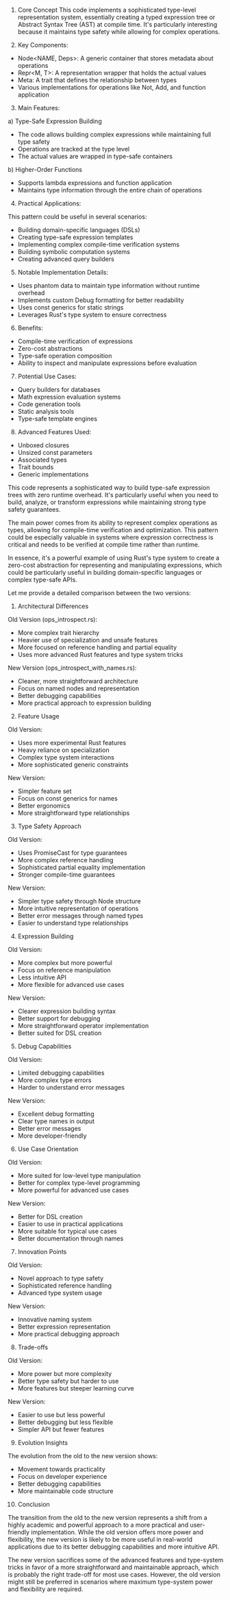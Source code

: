 

1. Core Concept
This code implements a sophisticated type-level representation system, essentially creating a typed expression tree or Abstract Syntax Tree (AST) at compile time. It's particularly interesting because it maintains type safety while allowing for complex operations.

2. Key Components:

- Node<NAME, Deps>: A generic container that stores metadata about operations
- Repr<M, T>: A representation wrapper that holds the actual values
- Meta<T>: A trait that defines the relationship between types
- Various implementations for operations like Not, Add, and function application

3. Main Features:

a) Type-Safe Expression Building
- The code allows building complex expressions while maintaining full type safety
- Operations are tracked at the type level
- The actual values are wrapped in type-safe containers

b) Higher-Order Functions
- Supports lambda expressions and function application
- Maintains type information through the entire chain of operations

4. Practical Applications:

This pattern could be useful in several scenarios:
- Building domain-specific languages (DSLs)
- Creating type-safe expression templates
- Implementing complex compile-time verification systems
- Building symbolic computation systems
- Creating advanced query builders

5. Notable Implementation Details:

- Uses phantom data to maintain type information without runtime overhead
- Implements custom Debug formatting for better readability
- Uses const generics for static strings
- Leverages Rust's type system to ensure correctness

6. Benefits:

- Compile-time verification of expressions
- Zero-cost abstractions
- Type-safe operation composition
- Ability to inspect and manipulate expressions before evaluation

7. Potential Use Cases:

- Query builders for databases
- Math expression evaluation systems
- Code generation tools
- Static analysis tools
- Type-safe template engines

8. Advanced Features Used:

- Unboxed closures
- Unsized const parameters
- Associated types
- Trait bounds
- Generic implementations

This code represents a sophisticated way to build type-safe expression trees with zero runtime overhead. It's particularly useful when you need to build, analyze, or transform expressions while maintaining strong type safety guarantees.

The main power comes from its ability to represent complex operations as types, allowing for compile-time verification and optimization. This pattern could be especially valuable in systems where expression correctness is critical and needs to be verified at compile time rather than runtime.

In essence, it's a powerful example of using Rust's type system to create a zero-cost abstraction for representing and manipulating expressions, which could be particularly useful in building domain-specific languages or complex type-safe APIs.


Let me provide a detailed comparison between the two versions:

1. Architectural Differences

Old Version (ops_introspect.rs):
- More complex trait hierarchy
- Heavier use of specialization and unsafe features
- More focused on reference handling and partial equality
- Uses more advanced Rust features and type system tricks

New Version (ops_introspect_with_names.rs):
- Cleaner, more straightforward architecture
- Focus on named nodes and representation
- Better debugging capabilities
- More practical approach to expression building

2. Feature Usage

Old Version:
- Uses more experimental Rust features
- Heavy reliance on specialization
- Complex type system interactions
- More sophisticated generic constraints

New Version:
- Simpler feature set
- Focus on const generics for names
- Better ergonomics
- More straightforward type relationships

3. Type Safety Approach

Old Version:
- Uses PromiseCast for type guarantees
- More complex reference handling
- Sophisticated partial equality implementation
- Stronger compile-time guarantees

New Version:
- Simpler type safety through Node structure
- More intuitive representation of operations
- Better error messages through named types
- Easier to understand type relationships

4. Expression Building

Old Version:
- More complex but more powerful
- Focus on reference manipulation
- Less intuitive API
- More flexible for advanced use cases

New Version:
- Clearer expression building syntax
- Better support for debugging
- More straightforward operator implementation
- Better suited for DSL creation

5. Debug Capabilities

Old Version:
- Limited debugging capabilities
- More complex type errors
- Harder to understand error messages

New Version:
- Excellent debug formatting
- Clear type names in output
- Better error messages
- More developer-friendly

6. Use Case Orientation

Old Version:
- More suited for low-level type manipulation
- Better for complex type-level programming
- More powerful for advanced use cases

New Version:
- Better for DSL creation
- Easier to use in practical applications
- More suitable for typical use cases
- Better documentation through names

7. Innovation Points

Old Version:
- Novel approach to type safety
- Sophisticated reference handling
- Advanced type system usage

New Version:
- Innovative naming system
- Better expression representation
- More practical debugging approach

8. Trade-offs

Old Version:
- More power but more complexity
- Better type safety but harder to use
- More features but steeper learning curve

New Version:
- Easier to use but less powerful
- Better debugging but less flexible
- Simpler API but fewer features

9. Evolution Insights

The evolution from the old to the new version shows:
- Movement towards practicality
- Focus on developer experience
- Better debugging capabilities
- More maintainable code structure

10. Conclusion

The transition from the old to the new version represents a shift from a highly academic and powerful approach to a more practical and user-friendly implementation. While the old version offers more power and flexibility, the new version is likely to be more useful in real-world applications due to its better debugging capabilities and more intuitive API.

The new version sacrifices some of the advanced features and type-system tricks in favor of a more straightforward and maintainable approach, which is probably the right trade-off for most use cases. However, the old version might still be preferred in scenarios where maximum type-system power and flexibility are required.
